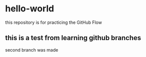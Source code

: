 # hello-world
this repository is for practicing the GitHub Flow

## this is a test from learning github branches
second branch was made
